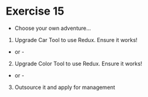 # Exercise 15

- Choose your own adventure...

1. Upgrade Car Tool to use Redux. Ensure it works!

- or -

2. Upgrade Color Tool to use Redux. Ensure it works!

- or - 

3. Outsource it and apply for management